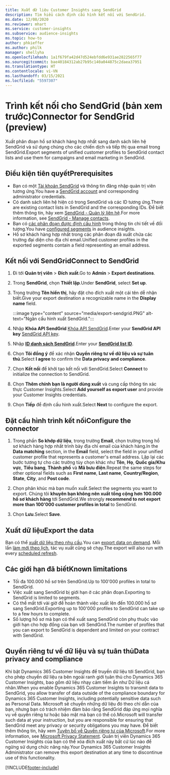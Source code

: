 ```yaml
---
title: Xuất dữ liệu Customer Insights sang SendGrid
description: Tìm hiểu cách định cấu hình kết nối với SendGrid.
ms.date: 12/08/2020
ms.reviewer: mhart
ms.service: customer-insights
ms.subservice: audience-insights
ms.topic: how-to
author: phkieffer
ms.author: philk
manager: shellyha
ms.openlocfilehash: 1a1f679fa42d47d524ebfdd6e931ae2822565f77
ms.sourcegitcommit: bae40184312ab27b95c140a044875c2daea37951
ms.translationtype: HT
ms.contentlocale: vi-VN
ms.lasthandoff: 03/15/2021
ms.locfileid: "5597307"
---
```

# <a name="connector-for-sendgrid-preview"></a><span data-ttu-id="e1c48-103">Trình kết nối cho SendGrid (bản xem trước)</span><span class="sxs-lookup"><span data-stu-id="e1c48-103">Connector for SendGrid (preview)</span></span>

<span data-ttu-id="e1c48-104">Xuất phân đoạn hồ sơ khách hàng hợp nhất sang danh sách liên hệ SendGrid và sử dụng chúng cho các chiến dịch và tiếp thị qua email trong SendGrid.</span><span class="sxs-lookup"><span data-stu-id="e1c48-104">Export segments of unified customer profiles to SendGrid contact lists and use them for campaigns and email marketing in SendGrid.</span></span> 

## <a name="prerequisites"></a><span data-ttu-id="e1c48-105">Điều kiện tiên quyết</span><span class="sxs-lookup"><span data-stu-id="e1c48-105">Prerequisites</span></span>

-   <span data-ttu-id="e1c48-106">Bạn có một [Tài khoản SendGrid](https://sendgrid.com/) và thông tin đăng nhập quản trị viên tương ứng.</span><span class="sxs-lookup"><span data-stu-id="e1c48-106">You have a [SendGrid account](https://sendgrid.com/) and corresponding administrator credentials.</span></span>
-   <span data-ttu-id="e1c48-107">Có danh sách liên hệ hiện có trong SendGrid và các ID tương ứng.</span><span class="sxs-lookup"><span data-stu-id="e1c48-107">There are existing contact lists in SendGrid and the corresponding IDs.</span></span> <span data-ttu-id="e1c48-108">Để biết thêm thông tin, hãy xem [SendGrid - Quản lý liên hệ](https://sendgrid.com/docs/ui/managing-contacts/create-and-manage-contacts/#manage-contacts).</span><span class="sxs-lookup"><span data-stu-id="e1c48-108">For more information, see [SendGrid - Manage contacts](https://sendgrid.com/docs/ui/managing-contacts/create-and-manage-contacts/#manage-contacts).</span></span>
-   <span data-ttu-id="e1c48-109">Bạn có [các phân đoạn được định cấu hình](segments.md) trong thông tin chi tiết về đối tượng.</span><span class="sxs-lookup"><span data-stu-id="e1c48-109">You have [configured segments](segments.md) in audience insights.</span></span>
-   <span data-ttu-id="e1c48-110">Hồ sơ khách hàng hợp nhất trong các phân đoạn đã xuất chứa các trường đại diện cho địa chỉ email.</span><span class="sxs-lookup"><span data-stu-id="e1c48-110">Unified customer profiles in the exported segments contain a field representing an email address.</span></span>

## <a name="connect-to-sendgrid"></a><span data-ttu-id="e1c48-111">Kết nối với SendGrid</span><span class="sxs-lookup"><span data-stu-id="e1c48-111">Connect to SendGrid</span></span>

1. <span data-ttu-id="e1c48-112">Đi tới **Quản trị viên** > **Đích xuất**.</span><span class="sxs-lookup"><span data-stu-id="e1c48-112">Go to **Admin** > **Export destinations**.</span></span>

1. <span data-ttu-id="e1c48-113">Trong **SendGrid**, chọn **Thiết lập**.</span><span class="sxs-lookup"><span data-stu-id="e1c48-113">Under **SendGrid**, select **Set up**.</span></span>

1. <span data-ttu-id="e1c48-114">Trong trường **Tên hiển thị**, hãy đặt cho đích xuất một cái tên dễ nhận biết.</span><span class="sxs-lookup"><span data-stu-id="e1c48-114">Give your export destination a recognizable name in the **Display name** field.</span></span>

   :::image type="content" source="media/export-sendgrid.PNG" alt-text="Ngăn cấu hình xuất SendGrid.":::

1. <span data-ttu-id="e1c48-116">Nhập **Khóa API SendGrid** [Khóa API SendGrid](https://sendgrid.com/docs/ui/account-and-settings/api-keys/).</span><span class="sxs-lookup"><span data-stu-id="e1c48-116">Enter your **SendGrid API key** [SendGrid API key](https://sendgrid.com/docs/ui/account-and-settings/api-keys/).</span></span>

1. <span data-ttu-id="e1c48-117">Nhập **[ID danh sách SendGrid](https://sendgrid.com/docs/ui/managing-contacts/create-and-manage-contacts/#manage-contacts)**.</span><span class="sxs-lookup"><span data-stu-id="e1c48-117">Enter your **[SendGrid list ID](https://sendgrid.com/docs/ui/managing-contacts/create-and-manage-contacts/#manage-contacts)**.</span></span>

1. <span data-ttu-id="e1c48-118">Chọn **Tôi đồng ý** để xác nhận **Quyền riêng tư về dữ liệu và sự tuân thủ**.</span><span class="sxs-lookup"><span data-stu-id="e1c48-118">Select **I agree** to confirm the **Data privacy and compliance**.</span></span>

1. <span data-ttu-id="e1c48-119">Chọn **Kết nối** để khởi tạo kết nối với SendGrid.</span><span class="sxs-lookup"><span data-stu-id="e1c48-119">Select **Connect** to initialize the connection to SendGrid.</span></span>

1. <span data-ttu-id="e1c48-120">Chọn **Thêm chính bạn là người dùng xuất** và cung cấp thông tin xác thực Customer Insights.</span><span class="sxs-lookup"><span data-stu-id="e1c48-120">Select **Add yourself as export user** and provide your Customer Insights credentials.</span></span>

1. <span data-ttu-id="e1c48-121">Chọn **Tiếp** để định cấu hình xuất.</span><span class="sxs-lookup"><span data-stu-id="e1c48-121">Select **Next** to configure the export.</span></span>

## <a name="configure-the-connector"></a><span data-ttu-id="e1c48-122">Đặt cấu hình trình kết nối</span><span class="sxs-lookup"><span data-stu-id="e1c48-122">Configure the connector</span></span>

1. <span data-ttu-id="e1c48-123">Trong phần **So khớp dữ liệu**, trong trường **Email**, chọn trường trong hồ sơ khách hàng hợp nhất trình bày địa chỉ email của khách hàng.</span><span class="sxs-lookup"><span data-stu-id="e1c48-123">In the **Data matching** section, in the **Email** field, select the field in your unified customer profile that represents a customer's email address.</span></span> <span data-ttu-id="e1c48-124">Lặp lại các bước tương tự cho các trường tùy chọn khác như **Tên**, **Họ**, **Quốc gia/Khu vực**, **Tiểu bang**, **Thành phố** và **Mã bưu điện**.</span><span class="sxs-lookup"><span data-stu-id="e1c48-124">Repeat the same steps for other optional fields such as **First name**, **Last name**, **Country/Region**, **State**, **City**, and **Post code**.</span></span>

1. <span data-ttu-id="e1c48-125">Chọn phân khúc mà bạn muốn xuất.</span><span class="sxs-lookup"><span data-stu-id="e1c48-125">Select the segments you want to export.</span></span> <span data-ttu-id="e1c48-126">Chúng tôi **khuyên bạn không nên xuất tổng cộng hơn 100.000 hồ sơ khách hàng** tới SendGrid.</span><span class="sxs-lookup"><span data-stu-id="e1c48-126">We strongly **recommend to not export more than 100'000 customer profiles in total** to SendGrid.</span></span> 

1. <span data-ttu-id="e1c48-127">Chọn **Lưu**.</span><span class="sxs-lookup"><span data-stu-id="e1c48-127">Select **Save**.</span></span>

## <a name="export-the-data"></a><span data-ttu-id="e1c48-128">Xuất dữ liệu</span><span class="sxs-lookup"><span data-stu-id="e1c48-128">Export the data</span></span>

<span data-ttu-id="e1c48-129">Bạn có thể [xuất dữ liệu theo nhu cầu](export-destinations.md).</span><span class="sxs-lookup"><span data-stu-id="e1c48-129">You can [export data on demand](export-destinations.md).</span></span> <span data-ttu-id="e1c48-130">Mỗi lần [làm mới theo lịch](system.md#schedule-tab), tác vụ xuất cũng sẽ chạy.</span><span class="sxs-lookup"><span data-stu-id="e1c48-130">The export will also run with every [scheduled refresh](system.md#schedule-tab).</span></span>

## <a name="known-limitations"></a><span data-ttu-id="e1c48-131">Các giới hạn đã biết</span><span class="sxs-lookup"><span data-stu-id="e1c48-131">Known limitations</span></span>

- <span data-ttu-id="e1c48-132">Tối đa 100.000 hồ sơ trên SendGrid.</span><span class="sxs-lookup"><span data-stu-id="e1c48-132">Up to 100'000 profiles in total to SendGrid.</span></span>
- <span data-ttu-id="e1c48-133">Việc xuất sang SendGrid bị giới hạn ở các phân đoạn.</span><span class="sxs-lookup"><span data-stu-id="e1c48-133">Exporting to SendGrid is limited to segments.</span></span>
- <span data-ttu-id="e1c48-134">Có thể mất tới vài giờ để hoàn thành việc xuất lên đến 100.000 hồ sơ sang SendGrid.</span><span class="sxs-lookup"><span data-stu-id="e1c48-134">Exporting up to 100'000 profiles to SendGrid can take up to a few hours to complete.</span></span> 
- <span data-ttu-id="e1c48-135">Số lượng hồ sơ mà bạn có thể xuất sang SendGrid còn phụ thuộc vào giới hạn cho hợp đồng của bạn với SendGrid.</span><span class="sxs-lookup"><span data-stu-id="e1c48-135">The number of profiles that you can export to SendGrid is dependent and limited on your contract with SendGrid.</span></span>

## <a name="data-privacy-and-compliance"></a><span data-ttu-id="e1c48-136">Quyền riêng tư về dữ liệu và sự tuân thủ</span><span class="sxs-lookup"><span data-stu-id="e1c48-136">Data privacy and compliance</span></span>

<span data-ttu-id="e1c48-137">Khi bật Dynamics 365 Customer Insights để truyền dữ liệu tới SendGrid, bạn cho phép chuyển dữ liệu ra bên ngoài ranh giới tuân thủ cho Dynamics 365 Customer Insights, bao gồm dữ liệu nhạy cảm tiềm ẩn như Dữ liệu cá nhân.</span><span class="sxs-lookup"><span data-stu-id="e1c48-137">When you enable Dynamics 365 Customer Insights to transmit data to SendGrid, you allow transfer of data outside of the compliance boundary for Dynamics 365 Customer Insights, including potentially sensitive data such as Personal Data.</span></span> <span data-ttu-id="e1c48-138">Microsoft sẽ chuyển những dữ liệu đó theo chỉ dẫn của bạn, nhưng bạn có trách nhiệm đảm bảo rằng SendGrid đáp ứng mọi nghĩa vụ về quyền riêng tư hoặc bảo mật mà bạn có thể có.</span><span class="sxs-lookup"><span data-stu-id="e1c48-138">Microsoft will transfer such data at your instruction, but you are responsible for ensuring that SendGrid meet any privacy or security obligations you may have.</span></span> <span data-ttu-id="e1c48-139">Để biết thêm thông tin, hãy xem [Tuyên bố về Quyền riêng tư của Microsoft](https://go.microsoft.com/fwlink/?linkid=396732).</span><span class="sxs-lookup"><span data-stu-id="e1c48-139">For more information, see [Microsoft Privacy Statement](https://go.microsoft.com/fwlink/?linkid=396732).</span></span>
<span data-ttu-id="e1c48-140">Quản trị viên Dynamics 365 Customer Insights của bạn có thể xóa đích xuất này bất cứ lúc nào để ngừng sử dụng chức năng này.</span><span class="sxs-lookup"><span data-stu-id="e1c48-140">Your Dynamics 365 Customer Insights Administrator can remove this export destination at any time to discontinue use of this functionality.</span></span>


[!INCLUDE[footer-include](../includes/footer-banner.md)]